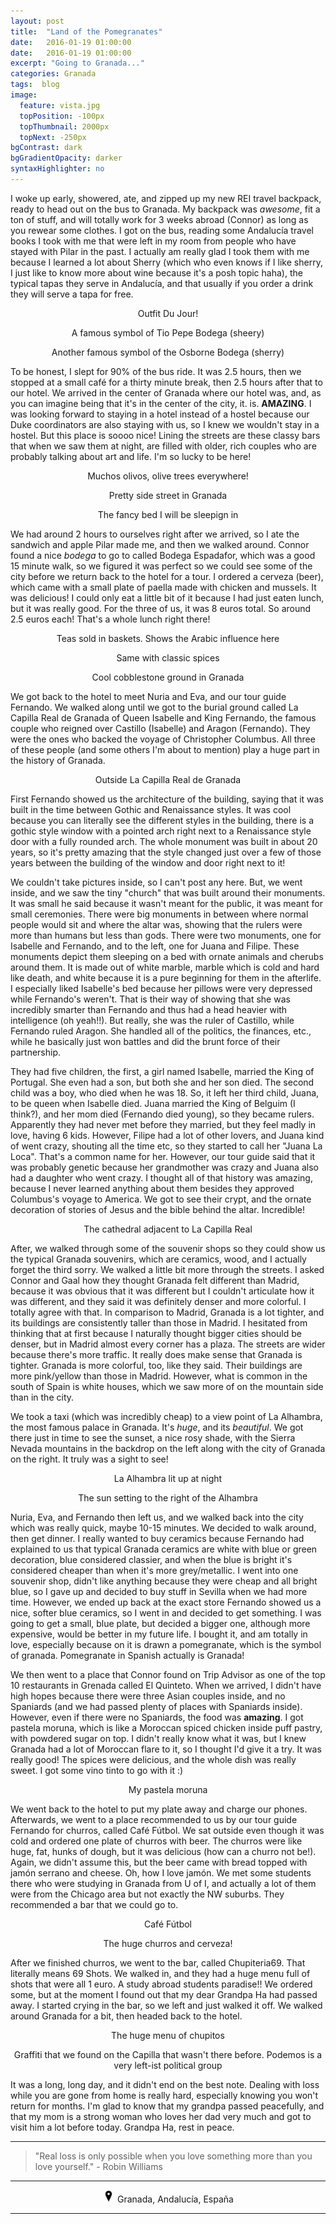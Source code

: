 ```yaml
---
layout: post
title:  "Land of the Pomegranates"
date:   2016-01-19 01:00:00
date:   2016-01-19 01:00:00
excerpt: "Going to Granada..."
categories: Granada
tags:  blog
image:
  feature: vista.jpg
  topPosition: -100px
  topThumbnail: 2000px
  topNext: -250px
bgContrast: dark
bgGradientOpacity: darker
syntaxHighlighter: no
---
```


I woke up early, showered, ate, and zipped up my new REI travel backpack, ready to head out on the bus to Granada. My backpack was *awesome*, fit a ton of stuff, and will totally work for 3 weeks abroad (Connor) as long as you rewear some clothes. I got on the bus, reading some Andalucía travel books I took with me that were left in my room from people who have stayed with Pilar in the past. I actually am really glad I took them with me because I learned a lot about Sherry (which who even knows if I like sherry, I just like to know more about wine because it's a posh topic haha), the typical tapas they serve in Andalucía, and that usually if you order a drink they will serve a tapa for free.

<div class="img img--fullContainer img--14xLeading" style="background-image: url({{ site.baseurl_posts_img }}spain/homeofthepomegranates/outfit.jpg);"></div>
<center><p style="font-size: 14px;">Outfit Du Jour!</p></center>

<div class="img img--fullContainer img--14xLeading" style="background-image: url({{ site.baseurl_posts_img }}spain/homeofthepomegranates/pepe.jpg);"></div>
<center><p style="font-size: 14px;">A famous symbol of Tio Pepe Bodega (sheery)</p></center>

<div class="img img--fullContainer img--14xLeading" style="background-image: url({{ site.baseurl_posts_img }}spain/homeofthepomegranates/toro.jpg);"></div>
<center><p style="font-size: 14px;">Another famous symbol of the Osborne Bodega (sherry)</p></center>

To be honest, I slept for 90% of the bus ride. It was 2.5 hours, then we stopped at a small café for a thirty minute break, then 2.5 hours after that to our hotel. We arrived in the center of Granada where our hotel was, and, as you can imagine being that it's in the center of the city, it. is. **AMAZING**. I was looking forward to staying in a hotel instead of a hostel because our Duke coordinators are also staying with us, so I knew we wouldn't stay in a hostel. But this place is soooo nice! Lining the streets are these classy bars that when we saw them at night, are filled with older, rich couples who are probably talking about art and life. I'm so lucky to be here!

<div class="img img--fullContainer img--14xLeading" style="background-image: url({{ site.baseurl_posts_img }}spain/homeofthepomegranates/olivos.jpg);"></div>
<center><p style="font-size: 14px;">Muchos olivos, olive trees everywhere!</p></center>

<div class="img img--fullContainer img--14xLeading" style="background-image: url({{ site.baseurl_posts_img }}spain/homeofthepomegranates/paseo.jpg);"></div>
<center><p style="font-size: 14px;">Pretty side street in Granada</p></center>

<div class="img img--fullContainer img--14xLeading" style="background-image: url({{ site.baseurl_posts_img }}spain/homeofthepomegranates/bed.jpg);"></div>
<center><p style="font-size: 14px;">The fancy bed I will be sleepign in</p></center>

We had around 2 hours to ourselves right after we arrived, so I ate the sandwich and apple Pilar made me, and then we walked around. Connor found a nice *bodega* to go to called Bodega Espadafor, which was a good 15 minute walk, so we figured it was perfect so we could see some of the city before we return back to the hotel for a tour. I ordered a cerveza (beer), which came with a small plate of paella made with chicken and mussels. It was delicious! I could only eat a little bit of it because I had just eaten lunch, but it was really good. For the three of us, it was 8 euros total. So around 2.5 euros each! That's a whole lunch right there!

<div class="img img--fullContainer img--14xLeading" style="background-image: url({{ site.baseurl_posts_img }}spain/homeofthepomegranates/teas.jpg);"></div>
<center><p style="font-size: 14px;">Teas sold in baskets. Shows the Arabic influence here</p></center>

<div class="img img--fullContainer img--14xLeading" style="background-image: url({{ site.baseurl_posts_img }}spain/homeofthepomegranates/spices.jpg);"></div>
<center><p style="font-size: 14px;">Same with classic spices</p></center>

<div class="img img--fullContainer img--14xLeading" style="background-image: url({{ site.baseurl_posts_img }}spain/homeofthepomegranates/ground.jpg);"></div>
<center><p style="font-size: 14px;">Cool cobblestone ground in Granada</p></center>

We got back to the hotel to meet Nuria and Eva, and our tour guide Fernando. We walked along until we got to the burial ground called La Capilla Real de Granada of Queen Isabelle and King Fernando, the famous couple who reigned over Castillo (Isabelle) and Aragon (Fernando). They were the ones who backed the voyage of Christopher Columbus. All three of these people (and some others I'm about to mention) play a huge part in the history of Granada.

<div class="img img--fullContainer img--14xLeading" style="background-image: url({{ site.baseurl_posts_img }}spain/homeofthepomegranates/memorial.jpg);"></div>
<center><p style="font-size: 14px;">Outside La Capilla Real de Granada</p></center>

First Fernando showed us the architecture of the building, saying that it was built in the time between Gothic and Renaissance styles. It was cool because you can literally see the different styles in the building, there is a gothic style window with a pointed arch right next to a Renaissance style door with a fully rounded arch. The whole monument was built in about 20 years, so it's pretty amazing that the style changed just over a few of those years between the building of the window and door right next to it!

We couldn't take pictures inside, so I can't post any here. But, we went inside, and we saw the tiny "church" that was built around their monuments. It was small he said because it wasn't meant for the public, it was meant for small ceremonies. There were big monuments in between where normal people would sit and where the altar was, showing that the rulers were more than humans but less than gods. There were two monuments, one for Isabelle and Fernando, and to the left, one for Juana and Filipe. These monuments depict them sleeping on a bed with ornate animals and cherubs around them. It is made out of white marble, marble which is cold and hard like death, and white because it is a pure beginning for them in the afterlife. I especially liked Isabelle's bed because her pillows were very depressed while Fernando's weren't. That is their way of showing that she was incredibly smarter than Fernando and thus had a head heavier with intelligence (oh yeah!!). But really, she was the ruler of Castillo, while Fernando ruled Aragon. She handled all of the politics, the finances, etc., while he basically just won battles and did the brunt force of their partnership.

They had five children, the first, a girl named Isabelle, married the King of Portugal. She even had a son, but both she and her son died. The second child was a boy, who died when he was 18. So, it left her third child, Juana, to be queen when Isabelle died. Juana married the King of Belguim (I think?), and her mom died (Fernando died young), so they became rulers. Apparently they had never met before they married, but they feel madly in love, having 6 kids. However, Filipe had a lot of other lovers, and Juana kind of went crazy, shouting all the time etc, so they started to call her "Juana La Loca". That's a common name for her. However, our tour guide said that it was probably genetic because her grandmother was crazy and Juana also had a daughter who went crazy. I thought all of that history was amazing, because I never learned anything about them besides they approved Columbus's voyage to America. We got to see their crypt, and the ornate decoration of stories of Jesus and the bible behind the altar. Incredible!

<div class="img img--fullContainer img--14xLeading" style="background-image: url({{ site.baseurl_posts_img }}spain/homeofthepomegranates/catedral.jpg);"></div>
<center><p style="font-size: 14px;">The cathedral adjacent to La Capilla Real</p></center>

After, we walked through some of the souvenir shops so they could show us the typical Granada souvenirs, which are ceramics, wood, and I actually forget the third sorry. We walked a little bit more through the streets. I asked Connor and Gaal how they thought Granada felt different than Madrid, because it was obvious that it was different but I couldn't articulate how it was different, and they said it was definitely denser and more colorful. I totally agree with that. In comparison to Madrid, Granada is a lot tighter, and its buildings are consistently taller than those in Madrid. I hesitated from thinking that at first because I naturally thought bigger cities should be denser, but in Madrid almost every corner has a plaza. The streets are wider because there's more traffic. It really does make sense that Granada is tighter. Granada is more colorful, too, like they said. Their buildings are more pink/yellow than those in Madrid. However, what is common in the south of Spain is white houses, which we saw more of on the mountain side than in the city.

We took a taxi (which was incredibly cheap) to a view point of La Alhambra, the most famous palace in Granada. It's *huge*, and its *beautiful*. We got there just in time to see the sunset, a nice rosy shade, with the Sierra Nevada mountains in the backdrop on the left along with the city of Granada on the right. It truly was a sight to see!

<div class="img img--fullContainer img--14xLeading" style="background-image: url({{ site.baseurl_posts_img }}spain/homeofthepomegranates/alhambra.jpg);"></div>
<center><p style="font-size: 14px;">La Alhambra lit up at night</p></center>

<div class="img img--fullContainer img--14xLeading" style="background-image: url({{ site.baseurl_posts_img }}spain/homeofthepomegranates/sunset.jpg);"></div>
<center><p style="font-size: 14px;">The sun setting to the right of the Alhambra</p></center>

Nuria, Eva, and Fernando then left us, and we walked back into the city which was really quick, maybe 10-15 minutes. We decided to walk around, then get dinner. I really wanted to buy ceramics because Fernando had explained to us that typical Granada ceramics are white with blue or green decoration, blue considered classier, and when the blue is bright it's considered cheaper than when it's more grey/metallic. I went into one souvenir shop, didn't like anything because they were cheap and all bright blue, so I gave up and decided to buy stuff in Sevilla when we had more time. However, we ended up back at the exact store Fernando showed us a nice, softer blue ceramics, so I went in and decided to get something. I was going to get a small, blue plate, but decided a bigger one, although more expensive, would be better in my future life. I bought it, and am totally in love, especially because on it is drawn a pomegranate, which is the symbol of granada. Pomegranate in Spanish actually is Granada!

We then went to a place that Connor found on Trip Advisor as one of the top 10 restaurants in Grenada called El Quinteto. When we arrived, I didn't have high hopes because there were three Asian couples inside, and no Spaniards (and we had passed plenty of places with Spaniards inside). However, even if there were no Spaniards, the food was **amazing**. I got pastela moruna, which is like a Moroccan spiced chicken inside puff pastry, with powdered sugar on top. I didn't really know what it was, but I knew Granada had a lot of Moroccan flare to it, so I thought I'd give it a try. It was really good! The spices were delicious, and the whole dish was really sweet. I got some vino tinto to go with it :)

<div class="img img--fullContainer img--14xLeading" style="background-image: url({{ site.baseurl_posts_img }}spain/homeofthepomegranates/morocco.jpg);"></div>
<center><p style="font-size: 14px;">My pastela moruna</p></center>

We went back to the hotel to put my plate away and charge our phones. Afterwards, we went to a place recommended to us by our tour guide Fernando for churros, called Café Fútbol. We sat outside even though it was cold and ordered one plate of churros with beer. The churros were like huge, fat, hunks of dough, but it was delicious (how can a churro not be!). Again, we didn't assume this, but the beer came with bread topped with jamón serrano and cheese. Oh, how I love jamón. We met some students there who were studying in Granada from U of I, and actually a lot of them were from the Chicago area but not exactly the NW suburbs. They recommended a bar that we could go to.

<div class="img img--fullContainer img--14xLeading" style="background-image: url({{ site.baseurl_posts_img }}spain/homeofthepomegranates/futbol.jpg);"></div>
<center><p style="font-size: 14px;">Café Fútbol</p></center>

<div class="img img--fullContainer img--14xLeading" style="background-image: url({{ site.baseurl_posts_img }}spain/homeofthepomegranates/churros.jpg);"></div>
<center><p style="font-size: 14px;">The huge churros and cerveza!</p></center>

After we finished churros, we went to the bar, called Chupiteria69. That literally means 69 Shots. We walked in, and they had a huge menu full of shots that were all 1 euro. A study abroad students paradise!! We ordered some, but at the moment I found out that my dear Grandpa Ha had passed away. I started crying in the bar, so we left and just walked it off. We walked around Granada for a bit, then headed back to the hotel.

<div class="img img--fullContainer img--14xLeading" style="background-image: url({{ site.baseurl_posts_img }}spain/homeofthepomegranates/chupitos.jpg);"></div>
<center><p style="font-size: 14px;">The huge menu of chupitos</p></center>

<div class="img img--fullContainer img--14xLeading" style="background-image: url({{ site.baseurl_posts_img }}spain/homeofthepomegranates/graffiti.jpg);"></div>
<center><p style="font-size: 14px;">Graffiti that we found on the Capilla that wasn't there before. Podemos is a very left-ist political group</p></center>

It was a long, long day, and it didn't end on the best note. Dealing with loss while you are gone from home is really hard, especially knowing you won't return for months. I'm glad to know that my grandpa passed peacefully, and that my mom is a strong woman who loves her dad very much and got to visit him a lot before today. Grandpa Ha, rest in peace.

<hr></hr>

<blockquote class="largeQuote">"Real loss is only possible when you love something more than you love yourself." - Robin Williams</blockquote>

<hr></hr>

<center><img src="/assets/images/location.png" height=20px width=20px/> Granada, Andalucía, España</center>

<hr></hr>
